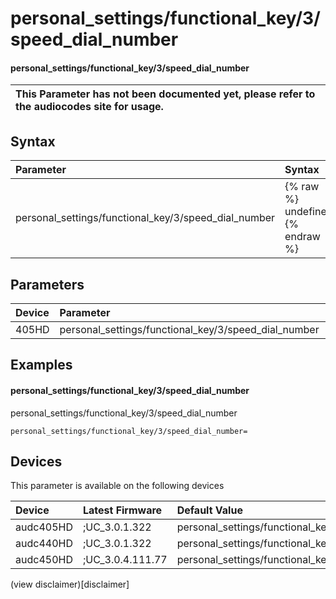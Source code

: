 ﻿---
description: personal_settings/functional_key/3/speed_dial_number
search: false
---

# personal_settings/functional_key/3/speed_dial_number

#### personal_settings/functional_key/3/speed_dial_number


| This Parameter has not been documented yet, please refer to the audiocodes site for usage.  |
| :--- |

## Syntax
| Parameter | Syntax |
| :--- | :--- |
|personal_settings/functional_key/3/speed_dial_number | {% raw %} undefined {% endraw %} |

## Parameters
|Device|Parameter|value|Description|
|:---|:---|:---|:---|
| 405HD | personal_settings/functional_key/3/speed_dial_number |  |  |

## Examples
#### personal_settings/functional_key/3/speed_dial_number

personal_settings/functional_key/3/speed_dial_number

```
personal_settings/functional_key/3/speed_dial_number=
```

## Devices
This parameter is available on the following devices

| Device | Latest Firmware | Default Value |
|:---|:---|:---|
| audc405HD | ;UC_3.0.1.322 | personal_settings/functional_key/3/speed_dial_number= 
| audc440HD | ;UC_3.0.1.322 | personal_settings/functional_key/3/speed_dial_number= 
| audc450HD | ;UC_3.0.4.111.77 | personal_settings/functional_key/3/speed_dial_number= 

(view disclaimer)[disclaimer]
